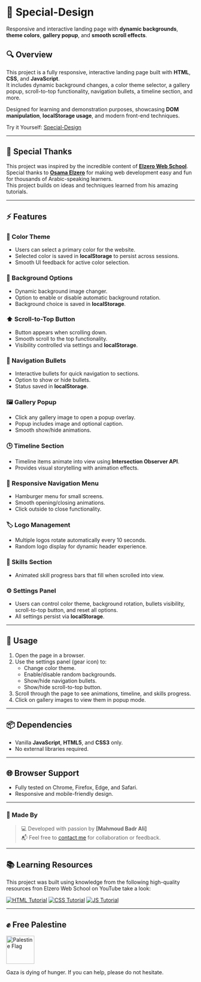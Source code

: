 # 🎨 Special-Design
Responsive and interactive landing page with **dynamic backgrounds**, **theme colors**, **gallery popup**, and **smooth scroll effects**.

## 🔍 Overview
This project is a fully responsive, interactive landing page built with **HTML**, **CSS**, and **JavaScript**.  
It includes dynamic background changes, a color theme selector, a gallery popup, scroll-to-top functionality, navigation bullets, a timeline section, and more.  

Designed for learning and demonstration purposes, showcasing **DOM manipulation**, **localStorage usage**, and modern front-end techniques.

Try it Yourself: [Special-Design](https://mahmoudbadrali.github.io/Special-Design/)

---

## 🙏 Special Thanks
This project was inspired by the incredible content of [**Elzero Web School**](https://www.youtube.com/@ElzeroWebSchool).  
Special thanks to [**Osama Elzero**](https://www.facebook.com/OsElzero/) for making web development easy and fun for thousands of Arabic-speaking learners.  
This project builds on ideas and techniques learned from his amazing tutorials.

---

## ⚡ Features

### 🎨 Color Theme
- Users can select a primary color for the website.
- Selected color is saved in **localStorage** to persist across sessions.
- Smooth UI feedback for active color selection.

### 🌄 Background Options
- Dynamic background image changer.
- Option to enable or disable automatic background rotation.
- Background choice is saved in **localStorage**.

### ⬆️ Scroll-to-Top Button
- Button appears when scrolling down.
- Smooth scroll to the top functionality.
- Visibility controlled via settings and **localStorage**.

### 🔘 Navigation Bullets
- Interactive bullets for quick navigation to sections.
- Option to show or hide bullets.
- Status saved in **localStorage**.

### 🖼️ Gallery Popup
- Click any gallery image to open a popup overlay.
- Popup includes image and optional caption.
- Smooth show/hide animations.

### 🕒 Timeline Section
- Timeline items animate into view using **Intersection Observer API**.
- Provides visual storytelling with animation effects.

### 📱 Responsive Navigation Menu
- Hamburger menu for small screens.
- Smooth opening/closing animations.
- Click outside to close functionality.

### 🏷️ Logo Management
- Multiple logos rotate automatically every 10 seconds.
- Random logo display for dynamic header experience.

### 💪 Skills Section
- Animated skill progress bars that fill when scrolled into view.

### ⚙️ Settings Panel
- Users can control color theme, background rotation, bullets visibility, scroll-to-top button, and reset all options.
- All settings persist via **localStorage**.

---

## 🚀 Usage
1. Open the page in a browser.
2. Use the settings panel (gear icon) to:
   - Change color theme.
   - Enable/disable random backgrounds.
   - Show/hide navigation bullets.
   - Show/hide scroll-to-top button.
3. Scroll through the page to see animations, timeline, and skills progress.
4. Click on gallery images to view them in popup mode.

---

## 📦 Dependencies
- Vanilla **JavaScript**, **HTML5**, and **CSS3** only.
- No external libraries required.

---

## 🌐 Browser Support
- Fully tested on Chrome, Firefox, Edge, and Safari.
- Responsive and mobile-friendly design.

---

### 👤 Made By
> 💻 Developed with passion by **[Mahmoud Badr Ali]**  
> 📬 Feel free to [contact me](mailto:mahmoudbadrali15@gmail.com) for collaboration or feedback.

---

## 📚 Learning Resources  
This project was built using knowledge from the following high-quality resources fron Elzero Web School on YouTube take a look:

[![HTML Tutorial](https://img.icons8.com/color/48/000000/html-5.png)](https://www.youtube.com/watch?v=6QAELgirvjs&list=PLDoPjvoNmBAw_t_XWUFbBX-c9MafPk9ji)
[![CSS Tutorial](https://img.icons8.com/color/48/000000/css3.png)](https://www.youtube.com/watch?v=X1ulCwyhCVM&list=PLDoPjvoNmBAzjsz06gkzlSrlev53MGIKe)
[![JS Tutorial](https://img.icons8.com/color/48/000000/javascript.png)](https://www.youtube.com/watch?v=MAauLwSHO6Y&list=PLDoPjvoNmBAx3kiplQR_oeDqLDBUDYwVv)

---

## ✊ Free Palestine
<p align="left">
  <img src="https://upload.wikimedia.org/wikipedia/commons/0/00/Flag_of_Palestine.svg" alt="Palestine Flag" width="75" style="vertical-align: middle; margin-right: 10px;"/>
</p>
Gaza is dying of hunger. If you can help, please do not hesitate.

